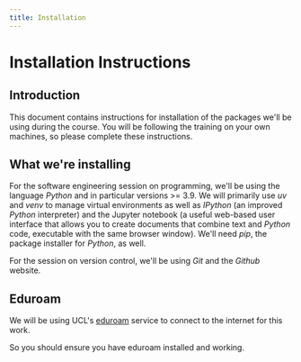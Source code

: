 ```yaml
---
title: Installation
---
```


Installation Instructions
=========================

Introduction
------------

This document contains instructions for installation of the packages we'll be using during the
course. You will be following the training on
your own machines, so please complete these instructions.

What we're installing
---------------------

For the software engineering session on programming, we'll be using the language *Python* and in
particular versions >= 3.9. We will primarily use *uv* and *venv* to manage virtual environments
as well as *IPython* (an improved *Python* interpreter) and the Jupyter notebook (a useful web-based
user interface that allows you to create documents that combine text and *Python* code, executable
with the same browser window).  We'll need *pip*, the package installer for *Python*, as well.

For the session on version control, we'll be using *Git* and the *Github* website.

Eduroam
-------

We will be using UCL's [eduroam](http://www.ucl.ac.uk/isd/staff/wireless/eduroam) service to connect
to the internet for this work.

So you should ensure you have eduroam installed and working.

